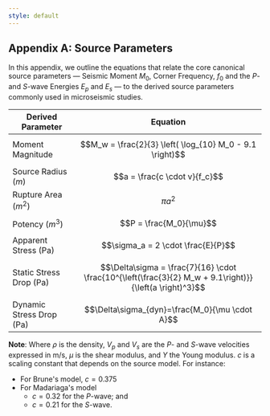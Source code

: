 ```yaml
---
style: default
---
```


## Appendix A: Source Parameters

In this appendix, we outline the equations that relate the core canonical source parameters — Seismic Moment $M_0$, Corner Frequency, $f_0$ and the *P*- and *S*-wave Energies $E_p$ and $E_s$ — to the derived source parameters commonly used in microseismic studies.

| Derived Parameter     | Equation                                                                                                  |
|-----------------------|-----------------------------------------------------------------------------------------------------------|
| Moment Magnitude     | $$M_w = \frac{2}{3} \left( \log_{10} M_0 - 9.1 \right)$$ |                                          | Radiated Energy ($J$)      | $$E = E_p + E_s$$                            |
| Source Radius  ($m$)       | $$a = \frac{c \cdot v}{f_c}$$
| Rupture Area   ($m^2$)     |   $$\pi a^2$$                                   |
| Potency ($m^3$)              | $$P = \frac{M_0}{\mu}$$                |
| Apparent Stress  (Pa)     | $$\sigma_a = 2 \cdot \frac{E}{P}$$    |                                     
| Static Stress Drop (Pa)    | $$\Delta\sigma = \frac{7}{16} \cdot \frac{10^{\left(\frac{3}{2} M_w + 9.1\right)}}{\left(a \right)^3}$$ |
| Dynamic Stress Drop (Pa)  | $$\Delta\sigma_{dyn}​=\frac{M_0}{\mu \cdot A}​​$$  |

**Note**: Where $\rho$ is the density, $V_p$ and $V_s$ are the *P*- and *S*-wave velocities expressed in m/s, $\mu$ is the shear modulus, and $Y$ the Young modulus. $c$ is a scaling constant that depends on the source model. For instance:

-   For Brune's model, $c=0.375$
-   For Madariaga's model
	- $c=0.32$ for the *P*-wave; and
    - $c=0.21$ for the *S*-wave.
<!--stackedit_data:
eyJoaXN0b3J5IjpbLTE2NDk3MjUzMDAsLTUzNzM3Nzk4OSwtMT
QyNTUyMzY0MSwtMTg5NjkwNTUzMSwxNjM2MzMwMTA1LC04Nzk4
MjQ1NDQsMTU1MTYyNDIwMCwtNDU2NjAxOTY2LC0xOTk3ODEzMD
c5LDE3NDQ2NTY3OV19
-->